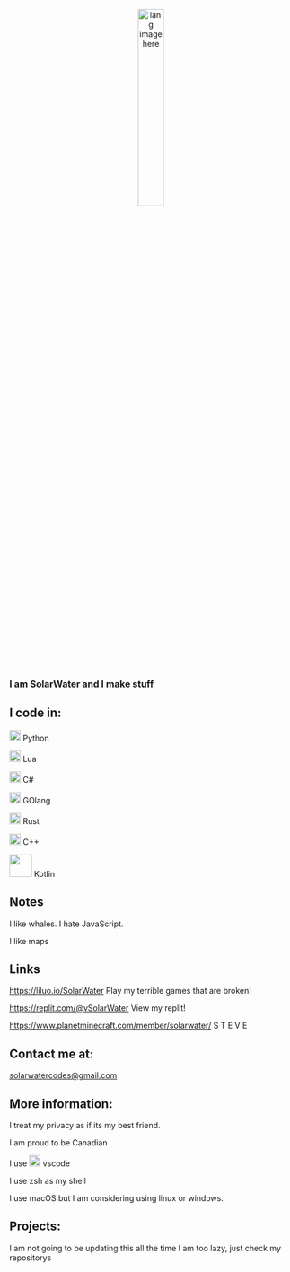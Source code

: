 <p align="center"><img width="30%" src="https://github.com/alansmathew/alansmathew/raw/master/lang.gif" alt="lang image here" /></p>

### I am SolarWater and I make stuff

## I code in:

<img width="20" src="https://upload.wikimedia.org/wikipedia/commons/thumb/c/c3/Python-logo-notext.svg/242px-Python-logo-notext.svg.png" /> Python

<img width="20" src="https://upload.wikimedia.org/wikipedia/commons/thumb/c/cf/Lua-Logo.svg/256px-Lua-Logo.svg.png" /> Lua

<img width="20" src="https://upload.wikimedia.org/wikipedia/commons/thumb/0/0d/C_Sharp_wordmark.svg/240px-C_Sharp_wordmark.svg.png" /> C#

<img width="20" src="https://upload.wikimedia.org/wikipedia/commons/thumb/0/05/Go_Logo_Blue.svg/429px-Go_Logo_Blue.svg.png" /> GOlang

<img width="20" src="https://upload.wikimedia.org/wikipedia/commons/thumb/d/d5/Rust_programming_language_black_logo.svg/242px-Rust_programming_language_black_logo.svg.png" /> Rust

<img width="20" src="https://upload.wikimedia.org/wikipedia/commons/thumb/1/18/ISO_C%2B%2B_Logo.svg/612px-ISO_C%2B%2B_Logo.svg.png" /> C++

<img width="40" src="https://upload.wikimedia.org/wikipedia/commons/thumb/1/11/Kotlin_logo_2021.svg/360px-Kotlin_logo_2021.svg.png" /> Kotlin
## Notes

I like whales. I hate JavaScript.

I like maps

## Links

https://liluo.io/SolarWater  Play my terrible games that are broken!

https://replit.com/@vSolarWater  View my replit!

https://www.planetminecraft.com/member/solarwater/  S T E V E

## Contact me at:  

solarwatercodes@gmail.com

## More information:

I treat my privacy as if its my best friend.

I am proud to be Canadian

I use <img width="20" src="https://upload.wikimedia.org/wikipedia/commons/thumb/9/9a/Visual_Studio_Code_1.35_icon.svg/150px-Visual_Studio_Code_1.35_icon.svg.png"> vscode

I use zsh as my shell

I use macOS but I am considering using linux or windows.

## Projects:

I am not going to be updating this all the time I am too lazy, just check my repositorys
